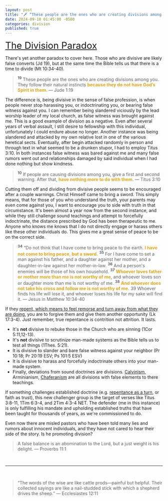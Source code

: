 ```yaml
---
layout: post
title: "🗡️ “These people are the ones who are creating divisions among you. They follow their natural instincts because they do not have God’s Spirit in them” — Jude"
date: 2024-09-18 01:45:00 -0500
categories: division
published: true
---
```


<!-- Christianity is a call to discipleship (**Mt 10:38 NLT**; Mt 16:24; **Lk 9:23** Lk 9:62; **Lk 14:27**; Mk 8:34... Jn 15:8 ESV; Mt 3:10; 25:30). ***&ldquo;choose this day whom you will serve&rdquo;*** (Jos 24:15). Will it be the God of the Bible who taught that repentance is a turning away from sin (Acts 3:26; cf. Ac 3:19) produced by Godly contrition (2Cor 7:10)? -->

<!-- “I have not come to bring peace, but a sword.” — Jesus" -->

<a name="Division-Paradox" href="#contents" style="font-size:2.1em;">The Division Paradox</a>

<!-- If people are causing divisions among you, it's very likely they are not indwelt by the Holy Spirit (Jd 1:19). Give a first and second warning. After that, have nothing more to do with them (Ti 3:10). -->

There's yet another paradox to cover here. Those who are divisive are likely false converts (Jd 19), but at the same time the Bible tells us that there is a time to divide (Mt 10:34-40).

> <sup style="font-weight:bold;">19</sup> These people are the ones who are creating divisions among you. They follow their natural instincts <span style="font-weight:bold;color:GoldenRod;">because they do not have God’s Spirit in them</span>. &mdash; Jude 1:19

The difference is, being divisive in the sense of false profession, is when people never stop harassing you, or indoctrinating you, or bearing false witness against you. I can remember being slandered viciously by the lead worship leader of my local church, as false witness was brought against me. This is a good example of division as a negative. Even after several years of verbal assault, I still desire to fellowship with this individual, unfortunately I could endure abuse no longer. Another instance was being slandered and attacked by my own relative lost in one of the various heretical sects. Eventually, after begin attacked randomly in person and through text in what seemed to be a drunken stupor, I had to employ Titus 3:10. In both instances false witness was bared against me and many false rumors went out and relationships damaged by said individual when I had done nothing but show kindness.

<!-- These are the people who are usually lost in cults and heretical sects, who always push materials, other than the Bible or lexicons, to indoctrinate you. They pray obsessively with these false teachers and their false systems on a daily basis and will use every opportunity to push them on you until you have to avoid them. -->

> <sup style="font-weight:bold;">10</sup> If people are causing divisions among you, give a first and second warning. After that, <span style="font-weight:bold;color:GoldenRod;">have nothing more to do with them</span>. &mdash; Titus 3:10

Cutting them off and dividing from divisive people seems to be encouraged after a couple warnings. Christ Himself came to bring a sword. This simply means, that for those of you who understand the truth, your parents may even come against you, I want to encourage you to side with truth in that circumstance. It's been almost a year now from the second instance, and while they still challenge sound teachings and attempt to forcefully indoctrinate, the distance prescribed by God has been therapeutic to me. Anyone who knows me knows that I do not directly engage or harass others like these other individuals do. This gives me a great sense of peace to be on the correct side.

> <sup style="font-weight:bold;">34</sup> “Do not think that I have come to bring peace to the earth. <span style="font-weight:bold;color:GoldenRod;">I have not come to bring peace, but a sword.</span> <sup style="font-weight:bold;">35</sup> For I have come to set a man against his father, and a daughter against her mother, and a daughter-in-law against her mother-in-law. <sup style="font-weight:bold;">36</sup> And a person's enemies will be those of his own household. <sup style="font-weight:bold;">37</sup> <span style="font-weight:bold;color:GoldenRod;">Whoever loves father or mother more than me is not worthy of me</span>, and whoever loves son or daughter more than me is not worthy of me. <sup style="font-weight:bold;">38</sup> <span style="font-weight:bold;color:GoldenRod;">And whoever does not take his cross and follow me is not worthy of me.</span> 39 Whoever finds his life will lose it, and whoever loses his life for my sake will find it. — Jesus in Matthew 10:34-40

If they [repent, which means to feel remorse and turn away from what they are doing](https://sevenshepherd.github.io/repentance/), you are to forgive them and give them another opportunity (Lk 17:3-4). Just remember, true repentance is contrition not attrition. It lasts.


- It's **not** divisive to rebuke those in the Church who are sinning (1Cor 5:11,12-13).
- It's **not** divisive to scrutinize man-made systems as the Bible tells us to test all things (1Thes. 5:21).
- It is divisive to slander and bare false witness against your neighbor (Pr 10:18; Pr 20:19 ESV; Ps 101:5 ESV)
- It is divisive to harass and forcefully indoctrinate others into your man-made system.
- Finally, deviations from sound doctrines are divisions. [Calvinism](https://sevenshepherd.github.io/hierarchy-of-authority/), Arminianism, [Chaferanism](https://sevenshepherd.github.io/free-grace-theology/) are all divisions with false elements to there teachings.

If something challenges established doctrine (e.g. [repentance as a turn](https://sevenshepherd.github.io/repent-means-turn/), or faith as trust), this new challenger group is the target of verses like Titus 3:8-11, 1Tim 6:3-4, and 2Tim 4:3-4 NET. The defender (me in this instance) is only fulfilling his mandate and upholding established truths that have been taught for thousands of years, as we're commissioned to do.

Even now there are misled pastors who have been told many lies and rumors about innocent individuals, and they have not cared to hear their side of the story. Is he promoting division?

> A false balance is an abomination to the Lord, but a just weight is his delight. &mdash; Proverbs 11:1

<br>

---

<br>

> “The words of the wise are like cattle prods—painful but helpful. Their collected sayings are like a nail-studded stick with which a shepherd drives the sheep.” ― Ecclesiastes 12:11

<script>
    var refTagger = {
        settings: {
            bibleVersion: 'NLT'
        }
    }; 

    (function(d, t) {
        var n=d.querySelector('[nonce]');
        refTagger.settings.nonce = n && (n.nonce||n.getAttribute('nonce'));
        var g = d.createElement(t), s = d.getElementsByTagName(t)[0];
        g.src = 'https://api.reftagger.com/v2/RefTagger.js';
        g.nonce = refTagger.settings.nonce;
        s.parentNode.insertBefore(g, s);
    }(document, 'script'));
</script>